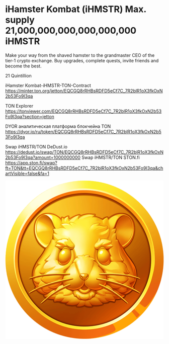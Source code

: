 # iHamster Kombat (iHMSTR) Max. supply 21,000,000,000,000,000,000 iHMSTR

Make your way from the shaved hamster to the grandmaster CEO of the tier-1 crypto exchange.  Buy upgrades, complete quests, invite friends and become the best.

21 Quintillion

iHamster Kombat-iHMSTR-TON-Contract 
https://minter.ton.org/jetton/EQCGQ8rRHBsRDFD5eCf7C_7R2blR1oX3fkOxN2b53Fo9I3qa

TON Explorer https://tonviewer.com/EQCGQ8rRHBsRDFD5eCf7C_7R2blR1oX3fkOxN2b53Fo9I3qa?section=jetton

DYOR аналитическая платформа блокчейна TON https://dyor.io/ru/token/EQCGQ8rRHBsRDFD5eCf7C_7R2blR1oX3fkOxN2b53Fo9I3qa

Swap iHMSTR/TON DeDust.io https://dedust.io/swap/TON/EQCGQ8rRHBsRDFD5eCf7C_7R2blR1oX3fkOxN2b53Fo9I3qa?amount=1000000000
Swap iHMSTR/TON STON.fi https://app.ston.fi/swap?ft=TON&tt=EQCGQ8rRHBsRDFD5eCf7C_7R2blR1oX3fkOxN2b53Fo9I3qa&chartVisible=false&fa=1

<p align="center">
  <img src="https://github.com/js2028497/iHamsterKombat/blob/main/iHMSTR.png">
</p>
